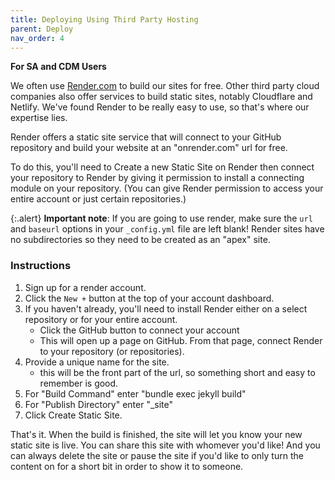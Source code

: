 ```yaml
---
title: Deploying Using Third Party Hosting
parent: Deploy
nav_order: 4
---
```


**For SA and CDM Users**

We often use [Render.com](https://render.com/) to build our sites for free. Other third party cloud companies also offer services to build static sites, notably Cloudflare and Netlify. We've found Render to be really easy to use, so that's where our expertise lies. 

Render offers a static site service that will connect to your GitHub repository and build your website at an "onrender.com" url for free. 

To do this, you'll need to Create a new Static Site on Render then connect your repository to Render by giving it permission to install a connecting module on your repository. (You can give Render permission to access your entire account or just certain repositories.)

{:.alert}
**Important note**: If you are going to use render, make sure the `url` and `baseurl` options in your `_config.yml` file are left blank! Render sites have no subdirectories so they need to be created as an "apex" site. 

### Instructions

1. Sign up for a render account. 
2. Click the `New +` button at the top of your account dashboard. 
3. If you haven't already, you'll need to install Render either on a select repository or for your entire account. 
    - Click the GitHub button to connect your account
    - This will open up a page on GitHub. From that page, connect Render to your repository (or repositories).
4. Provide a unique name for the site. 
    - this will be the front part of the url, so something short and easy to remember is good. 
5. For "Build Command" enter "bundle exec jekyll build"
6. For "Publish Directory" enter "_site"
7. Click Create Static Site. 

That's it. When the build is finished, the site will let you know your new static site is live. You can share this site with whomever you'd like! And you can always delete the site or pause the site if you'd like to only turn the content on for a short bit in order to show it to someone. 




